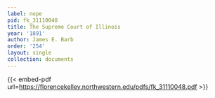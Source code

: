 ```yaml
---
label: nope
pid: fk_31110048
title: The Supreme Court of Illinois
year: '1891'
author: James E. Barb
order: '254'
layout: single
collection: documents
---
```



{{< embed-pdf url=https://florencekelley.northwestern.edu/pdfs/fk_31110048.pdf >}}